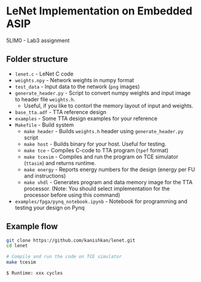 # LeNet Implementation on Embedded ASIP
5LIM0 - Lab3 assignment

## Folder structure
* `lenet.c` - LeNet C code
* `weights.npy` - Network weights in numpy format
* `test_data` - Input data to the network (`png` images)
* `generate_header.py` - Script to convert numpy weights and input image to header file `weights.h`. 
    * Useful, if you like to contorl the memory layout of input and weights.
* `base_tta.adf` - TTA reference design
* `examples` - Some TTA design examples for your reference
* `Makefile` - Build system
    * `make header` - Builds `weights.h` header using `generate_header.py` script
    * `make host` - Builds binary for your host. Useful for testing.
    * `make tce` - Compiles C-code to TTA program (`tpef` format)
    * `make tcesim` - Compiles and run the program on TCE simulator (`ttasim`) and returns runtime.
    * `make energy` - Reports energy numbers for the design (energy per FU and instructions)
    * `make vhdl` - Generates program and data memory image for the TTA processor. (Note: You should select implementation for the processor before using this command)
* `examples/fpga/pynq_notebook.ipynb` - Notebook for programming and testing your design on Pynq

## Example flow

```bash
git clone https://github.com/kanishkan/lenet.git
cd lenet

# Compile and run the code on TCE simulator
make tcesim

$ Runtime: xxx cycles
```
